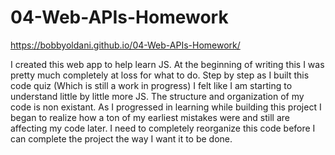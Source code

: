 # 04-Web-APIs-Homework

https://bobbyoldani.github.io/04-Web-APIs-Homework/


I created this web app to help learn JS. At the beginning of writing this I was pretty much completely at loss for what to do. Step by step as I built this code quiz (Which is still a work in progress) I felt like I am starting to understand little by little more JS. The structure and organization of my code is non existant. As I progressed in learning while building this project I began to realize how a ton of my earliest mistakes were and still are affecting my code later. I need to completely reorganize this code before I can complete the project the way I want it to be done.
